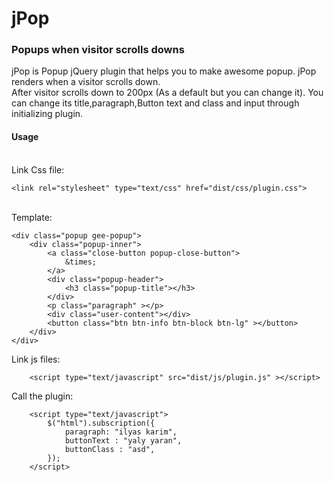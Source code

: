 # jPop
### Popups when visitor scrolls downs
jPop is Popup jQuery plugin that helps you to make awesome popup. jPop renders when a visitor scrolls down.
<br>
After visitor scrolls down to 200px (As a default but you can change it). You can change its title,paragraph,Button text and class and input through initializing plugin.

#### Usage
<br>
Link Css file:

    <link rel="stylesheet" type="text/css" href="dist/css/plugin.css">
<br>
Template:

    
	<div class="popup gee-popup">
		<div class="popup-inner">
			<a class="close-button popup-close-button">
				&times;
			</a>
			<div class="popup-header">
				<h3 class="popup-title"></h3>
			</div>
			<p class="paragraph" ></p>
			<div class="user-content"></div>
			<button class="btn btn-info btn-block btn-lg" ></button>
		</div>
	</div>
Link js files:

    
		<script type="text/javascript" src="dist/js/plugin.js" ></script>
		

 Call the plugin:
 

    
		<script type="text/javascript">
			$("html").subscription({
				paragraph: "ilyas karim",
				buttonText : "yaly yaran",
				buttonClass : "asd",
			});
		</script>
